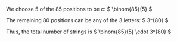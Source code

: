 We choose 5 of the 85 positions to be c: $ \binom{85}{5} $

The remaining 80 positions can be any of the 3 letters: $ 3^{80} $

Thus, the total number of strings is $ \binom{85}{5} \cdot 3^{80} $
